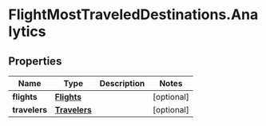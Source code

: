 # FlightMostTraveledDestinations.Analytics

## Properties

Name | Type | Description | Notes
------------ | ------------- | ------------- | -------------
**flights** | [**Flights**](Flights.md) |  | [optional] 
**travelers** | [**Travelers**](Travelers.md) |  | [optional] 


